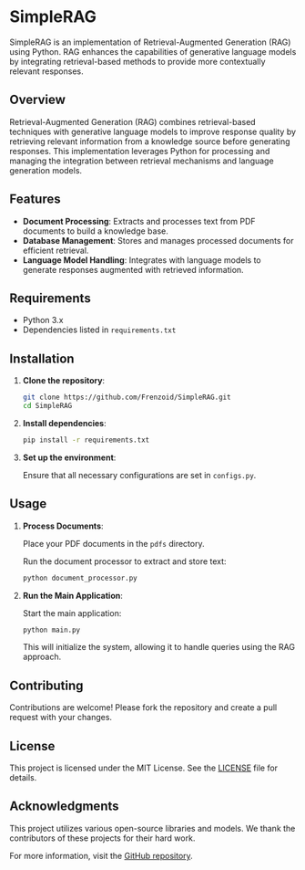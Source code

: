 
# SimpleRAG

SimpleRAG is an implementation of Retrieval-Augmented Generation (RAG) using Python. RAG enhances the capabilities of generative language models by integrating retrieval-based methods to provide more contextually relevant responses.

## Overview

Retrieval-Augmented Generation (RAG) combines retrieval-based techniques with generative language models to improve response quality by retrieving relevant information from a knowledge source before generating responses. This implementation leverages Python for processing and managing the integration between retrieval mechanisms and language generation models.

## Features

- **Document Processing**: Extracts and processes text from PDF documents to build a knowledge base.
- **Database Management**: Stores and manages processed documents for efficient retrieval.
- **Language Model Handling**: Integrates with language models to generate responses augmented with retrieved information.

## Requirements

- Python 3.x
- Dependencies listed in `requirements.txt`

## Installation

1. **Clone the repository**:

   ```bash
   git clone https://github.com/Frenzoid/SimpleRAG.git
   cd SimpleRAG
   ```

2. **Install dependencies**:

   ```bash
   pip install -r requirements.txt
   ```

3. **Set up the environment**:

   Ensure that all necessary configurations are set in `configs.py`.

## Usage

1. **Process Documents**:

   Place your PDF documents in the `pdfs` directory.

   Run the document processor to extract and store text:

   ```bash
   python document_processor.py
   ```

2. **Run the Main Application**:

   Start the main application:

   ```bash
   python main.py
   ```

   This will initialize the system, allowing it to handle queries using the RAG approach.

## Contributing

Contributions are welcome! Please fork the repository and create a pull request with your changes.

## License

This project is licensed under the MIT License. See the [LICENSE](https://github.com/Frenzoid/SimpleRAG/blob/master/LICENSE) file for details.

## Acknowledgments

This project utilizes various open-source libraries and models. We thank the contributors of these projects for their hard work.

For more information, visit the [GitHub repository](https://github.com/Frenzoid/SimpleRAG).
